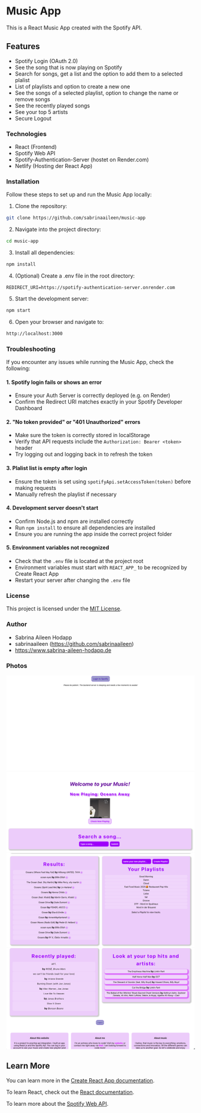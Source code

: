 # Music App

This is a React Music App created with the Spotify API.

## Features

- Spotify Login (OAuth 2.0)
- See the song that is now playing on Spotify
- Search for songs, get a list and the option to add them to a selected plalist
- List of playlists and option to create a new one
- See the songs of a selected playlist, option to change the name or remove songs
- See the recently played songs
- See your top 5 artists
- Secure Logout

### Technologies

- React (Frontend)
- Spotify Web API
- Spotify-Authentication-Server (hostet on Render.com)
- Netlify (Hosting der React App)

### Installation

Follow these steps to set up and run the Music App locally:

1. Clone the repository:

```bash
git clone https://github.com/sabrinaaileen/music-app
```

2. Navigate into the project directory:

```bash
cd music-app
```

3. Install all dependencies:

```bash
npm install
```

4. (Optional) Create a .env file in the root directory:

```env
REDIRECT_URI=https://spotify-authentication-server.onrender.com
```

5. Start the development server:

```bash
npm start
```

6. Open your browser and navigate to:

```bash
http://localhost:3000
```

### Troubleshooting

If you encounter any issues while running the Music App, check the following:

#### 1. Spotify login fails or shows an error

- Ensure your Auth Server is correctly deployed (e.g. on Render)
- Confirm the Redirect URI matches exactly in your Spotify Developer Dashboard

#### 2. "No token provided" or "401 Unauthorized" errors

- Make sure the token is correctly stored in localStorage
- Verify that API requests include the `Authorization: Bearer <token>` header
- Try logging out and logging back in to refresh the token

#### 3. Plalist list is empty after login

- Ensure the token is set using `spotifyApi.setAccessToken(token)` before making requests
- Manually refresh the playlist if necessary

#### 4. Development server doesn't start

- Confirm Node.js and npm are installed correctly
- Run `npm install` to ensure all dependencies are installed
- Ensure you are running the app inside the correct project folder

#### 5. Environment variables not recognized

- Check that the `.env` file is located at the project root
- Environment variables must start with `REACT_APP_` to be recognized by Create React App
- Restart your server after changing the `.env` file

### License

This project is licensed under the [MIT License](https://opensource.org/licenses/MIT).

### Author

- Sabrina Aileen Hodapp
- sabrinaaileen (https://github.com/sabrinaaileen)
- https://www.sabrina-aileen-hodapp.de

### Photos

![Screenshot Login](photos/music-app-login.png)
![Homepage Screenshot 1](photos/music-app-homepage-1.png)
![Homepage Screenshot 2](photos/music-app-homepage-2.png)
![Homepage Screenshot 3](photos/music-app-homepage-3.png)

## Learn More

You can learn more in the [Create React App documentation](https://facebook.github.io/create-react-app/docs/getting-started).

To learn React, check out the [React documentation](https://reactjs.org/).

To learn more about the [Spotify Web API](https://developer.spotify.com/documentation/web-api).
